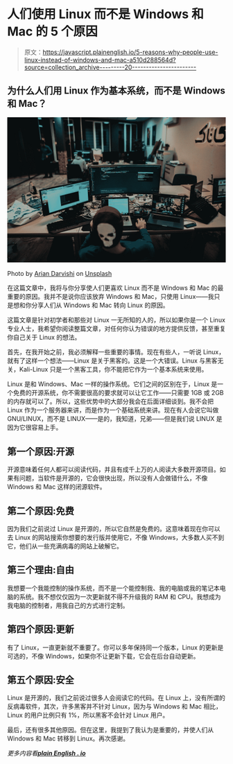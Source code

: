 # 人们使用 Linux 而不是 Windows 和 Mac 的 5 个原因

> 原文：<https://javascript.plainenglish.io/5-reasons-why-people-use-linux-instead-of-windows-and-mac-a510d288564d?source=collection_archive---------20----------------------->

## 为什么人们用 Linux 作为基本系统，而不是 Windows 和 Mac？

![](img/7e72da8a9cb6ef274b66536e2452aedb.png)

Photo by [Arian Darvishi](https://unsplash.com/@arianismmm?utm_source=medium&utm_medium=referral) on [Unsplash](https://unsplash.com?utm_source=medium&utm_medium=referral)

在这篇文章中，我将与你分享使人们更喜欢 Linux 而不是 Windows 和 Mac 的最重要的原因。我并不是说你应该放弃 Windows 和 Mac，只使用 Linux——我只是想和你分享人们从 Windows 和 Mac 转向 Linux 的原因。

这篇文章是针对初学者和那些对 Linux 一无所知的人的，所以如果你是一个 Linux 专业人士，我希望你阅读整篇文章，对任何你认为错误的地方提供反馈，甚至重复你自己关于 Linux 的想法。

首先，在我开始之前，我必须解释一些重要的事情。现在有些人，一听说 Linux，就有了这样一个想法——Linux 是关于黑客的。这是一个大错误。Linux 与黑客无关，Kali-Linux 只是一个黑客工具，你不能把它作为一个基本系统来使用。

Linux 是和 Windows、Mac 一样的操作系统。它们之间的区别在于，Linux 是一个免费的开源系统，你不需要很高的要求就可以让它工作——只需要 1GB 或 2GB 的内存就可以了。所以，这些优势中的大部分我会在后面详细谈到。我不会把 Linux 作为一个服务器来讲，而是作为一个基础系统来讲。现在有人会说它叫做 GNU/LINUX，而不是 LINUX——是的，我知道，兄弟——但是我们说 LINUX 是因为它很容易上手。

## **第一个原因:开源**

开源意味着任何人都可以阅读代码，并且有成千上万的人阅读大多数开源项目。如果有问题，当软件是开源的，它会很快出现，所以没有人会做错什么，不像 Windows 和 Mac 这样的闭源软件。

## **第二个原因:免费**

因为我们之前说过 Linux 是开源的，所以它自然是免费的。这意味着现在你可以去 Linux 的网站搜索你想要的发行版并使用它，不像 Windows，大多数人买不到它，他们从一些充满病毒的网站上破解它。

## **第三个理由:自由**

我想要一个我能控制的操作系统，而不是一个能控制我、我的电脑或我的笔记本电脑的系统。我不想仅仅因为一次更新就不得不升级我的 RAM 和 CPU。我想成为我电脑的控制者，用我自己的方式进行定制。

## **第四个原因:更新**

有了 Linux，一直更新就不重要了。你可以多年保持同一个版本，Linux 的更新是可选的，不像 Windows，如果你不让更新下载，它会在后台自动更新。

## **第五个原因:安全**

Linux 是开源的，我们之前说过很多人会阅读它的代码。在 Linux 上，没有所谓的反病毒软件，其次，许多黑客并不针对 Linux，因为与 Windows 和 Mac 相比，Linux 的用户比例只有 1%，所以黑客不会针对 Linux 用户。

最后，还有很多其他原因。但在这里，我提到了我认为是重要的，并使人们从 Windows 和 Mac 转移到 Linux。再次感谢。

*更多内容看*[***plain English . io***](http://plainenglish.io/)